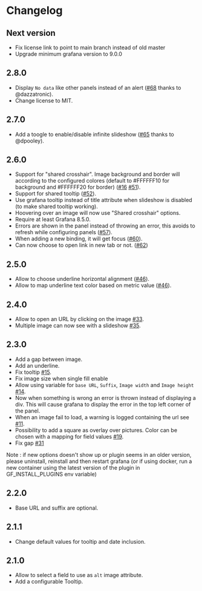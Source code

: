 # Changelog

## Next version

- Fix license link to point to main branch instead of old master
- Upgrade minimum grafana version to 9.0.0

## 2.8.0

- Display `No data` like other panels instead of an alert ([#68](https://github.com/Dalvany/dalvany-image-panel/issues/68) thanks to @dazzatronic).
- Change license to MIT.

## 2.7.0

- Add a toogle to enable/disable infinite slideshow ([#65](https://github.com/Dalvany/dalvany-image-panel/issues/65) thanks to @dpooley).

## 2.6.0

- Support for "shared crosshair". Image background and border will according to
the configured colores (default to #FFFFFF10 for background and #FFFFFF20 for border)
([#16](https://github.com/Dalvany/dalvany-image-panel/issues/16) [#51](https://github.com/Dalvany/dalvany-image-panel/issues/51)).
- Support for shared tooltip ([#52](https://github.com/Dalvany/dalvany-image-panel/issues/52)).
- Use grafana tooltip instead of title attribute when slideshow is disabled (to make shared tooltip working).
- Hoovering over an image will now use "Shared crosshair" options.
- Require at least Grafana 8.5.0.
- Errors are shown in the panel instead of throwing an error, this avoids to refresh while configuring panels
([#57](https://github.com/Dalvany/dalvany-image-panel/issues/57)).
- When adding a new binding, it will get focus ([#60](https://github.com/Dalvany/dalvany-image-panel/issues/60)).
- Can now choose to open link in new tab or not. ([#62](https://github.com/Dalvany/dalvany-image-panel/issues/62))

## 2.5.0

- Allow to choose underline horizontal alignment ([#46](https://github.com/Dalvany/dalvany-image-panel/issues/46)).
- Allow to map underline text color based on metric value ([#46](https://github.com/Dalvany/dalvany-image-panel/issues/46)).

## 2.4.0

- Allow to open an URL by clicking on the image [#33](https://github.com/Dalvany/dalvany-image-panel/issues/33).
- Multiple image can now see with a slideshow [#35](https://github.com/Dalvany/dalvany-image-panel/issues/35).

## 2.3.0

- Add a gap between image.
- Add an underline.
- Fix tooltip [#15](https://github.com/Dalvany/dalvany-image-panel/issues/15).
- Fix image size when single fill enable
- Allow using variable for `base URL`, `Suffix`, `Image width` and `Image height` [#14](https://github.com/Dalvany/dalvany-image-panel/issues/14).
- Now when something is wrong an error is thrown instead of displaying a div. This will cause grafana to display the
  error in the top left corner of the panel.
- When an image fail to load, a warning is logged containing the url
  see [#11](https://github.com/Dalvany/dalvany-image-panel/issues/11).
- Possibility to add a square as overlay over pictures. Color can be chosen with a mapping for field values [#19](https://github.com/Dalvany/dalvany-image-panel/issues/19).
- Fix gap [#31](https://github.com/Dalvany/dalvany-image-panel/issues/31)

Note : if new options doesn't show up or plugin seems in an older version, please uninstall, reinstall and then restart
grafana (or if using docker, run a new container using the latest version of the plugin in GF_INSTALL_PLUGINS env
variable)

## 2.2.0

- Base URL and suffix are optional.

## 2.1.1

- Change default values for tooltip and date inclusion.

## 2.1.0

- Allow to select a field to use as `alt` image attribute.
- Add a configurable Tooltip.
